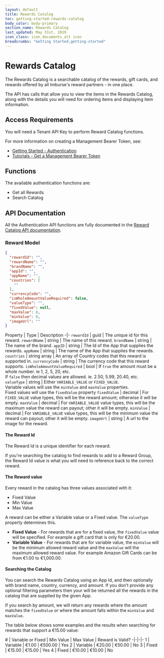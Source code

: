 ```yaml
---
layout: default
title: Rewards Catalog
toc: getting-started-rewards-catalog
body_color: body-primary
section_name: Rewards Catalog
last_updated: May 31st, 2019
icon_class: icon_documents_alt icon
breadcrumbs: "Getting Started,getting-started"
---
```

# Rewards Catalog
The Rewards Catalog is a searchable catalog of the rewards, gift cards, and rewards offered by all Imburse's reward partners - in one place.

The API has calls that allow you to view the items in the Rewards Catalog, along with the details you will need for ordering items and displaying item information.


## Access Requirements
You will need a Tenant API Key to perform Reward Catalog functions.

For more information on creating a Management Bearer Token, see:

- [Getting Started - Authentication](/pages/getting-started/authentication)
- [Tutorials - Get a Management Bearer Token](/pages/tutorials/get-management-bearer-token/)

## Functions
The available authentication functions are:

- Get all Rewards
- Search Catalog

## API Documentation
All the Authentication API functions are fully documented in the [Reward Catalog API documentation](https://api-docs.imbursepayments.com/?version=latest#7fba9a88-e916-43b1-955e-dd2efb7645d6).

### Reward Model
```json
{
  "rewardId": "",
  "rewardName": "",
  "brandName": "",
  "appId": "",
  "appName": "",
  "countries": [
    ""
  ],
  "currencyCode": "",
  "isWholeAmountValueRequired": false,
  "valueType": "",
  "fixedValue": null,
  "maxValue": 0,
  "minValue": 0,
  "imageUrl": ""
}
```

Property | Type |  Description
-|-
`rewardId` | guid | The unique id for this reward.
`rewardName` | string | The name of this reward.
`brandName` | string | The name of the brand.
`appID` | string | The Id of the App that supplies the rewards.
`appName` | string | The name of the App that supplies the rewards.
`countries` | string array | An array of Country codes that this reward is supported in.
`currencyCode` | string | The currency code that this reward supports.
`isWholeAmountValueRequired` | bool | If `true` the amount must be a whole number. ie 1, 2, 5, 20, etc.<br/>If `false` then decimal values are allowed. ie. 2.50, 5.99, 20.40, etc.
`valueType` | string | Either `VARIABLE_VALUE` or `FIXED_VALUE`.<br/>Variable values will use the `minValue` and `maxValue` properties.<br/>Fixed values will use the `fixedValue` property
`fixedValue` | decimal | For `FIXED_VALUE` value types, this will be the reward amount; otherwise it will be empty.
`maxValue` | decimal | For `VARIABLE_VALUE` value types, this will be the maximum value the reward can payout; other it will be empty.
`minValue` | decimal | For `VARIABLE_VALUE` value types, this will be the minimum value the reward can payout; other it will be empty.
`imageUrl` | string | A url to the image for the reward.

#### The Reward Id
The Reward Id is a unique identifier for each reward.

If you're searching the catalog to find rewards to add to a Reward Group, the Reward Id value is what you will need to reference back to the correct reward.

#### The Reward value
Every reward in the catalog has three values associated with it:

- Fixed Value
- Min Value
- Max Value

A reward can be either a Variable value or a Fixed value. The `valueType` property determines this.

- **Fixed Value** - For rewards that are for a fixed value, the `fixedValue` value will be specified. For example a gift card that is only for €20.00.
- **Variable Value** - For rewards that are for variable value, the `minValue` will be the minimum allowed reward value and the `maxValue` will the maximum allowed reward value. For example Amazon Gift Cards can be from €1.00 to €1,000.00.

#### Searching the Catalog
You can search the Rewards Catalog using an App Id, and then optionally with brand name, country, currency, and amount. If you don't provide any optional filtering parameters then your will be returned all the rewards in the catalog that are supplied by the given App.

If you search by amount, we will return any rewards where the amount matches the `fixedValue` *or* where the amount falls within the `minValue` and `maxValue`.

The table below shows some examples and the results when searching for rewards that support a €15.00 value:

\# | Variable or Fixed | Min Value | Max Value | Reward is Valid?
-|-|-|-
1 | Variable | €1.00 | €500.00 | Yes
2 | Variable | €20.00 | €50.00 | No
3 | Fixed | €15.00 | €15.00 | Yes
4 | Fixed | €10.00 | €10.00 | No